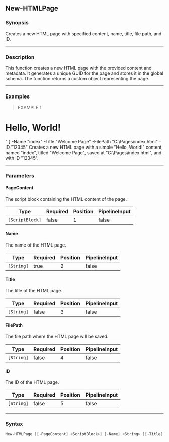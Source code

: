 New-HTMLPage
------------

### Synopsis
Creates a new HTML page with specified content, name, title, file path, and ID.

---

### Description

This function creates a new HTML page with the provided content and metadata. It generates a unique GUID for the page and stores it in the global schema. The function returns a custom object representing the page.

---

### Examples
> EXAMPLE 1

<body><h1>Hello, World!</h1></body></html>" } -Name "index" -Title "Welcome Page" -FilePath "C:\Pages\index.html" -ID "12345"
Creates a new HTML page with a simple "Hello, World!" content, named "index", titled "Welcome Page", saved at "C:\Pages\index.html", and with ID "12345".

---

### Parameters
#### **PageContent**
The script block containing the HTML content of the page.

|Type           |Required|Position|PipelineInput|
|---------------|--------|--------|-------------|
|`[ScriptBlock]`|false   |1       |false        |

#### **Name**
The name of the HTML page.

|Type      |Required|Position|PipelineInput|
|----------|--------|--------|-------------|
|`[String]`|true    |2       |false        |

#### **Title**
The title of the HTML page.

|Type      |Required|Position|PipelineInput|
|----------|--------|--------|-------------|
|`[String]`|false   |3       |false        |

#### **FilePath**
The file path where the HTML page will be saved.

|Type      |Required|Position|PipelineInput|
|----------|--------|--------|-------------|
|`[String]`|false   |4       |false        |

#### **ID**
The ID of the HTML page.

|Type      |Required|Position|PipelineInput|
|----------|--------|--------|-------------|
|`[String]`|false   |5       |false        |

---

### Syntax
```PowerShell
New-HTMLPage [[-PageContent] <ScriptBlock>] [-Name] <String> [[-Title] <String>] [[-FilePath] <String>] [[-ID] <String>] [<CommonParameters>]
```
